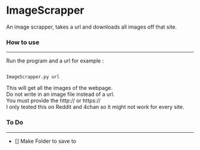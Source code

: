 # ImageScrapper
An image scrapper, takes a url and downloads all images off that site.
### How to use  

---
Run the program and a url for example :  

```

ImageScrapper.py url

```

This will get all the images of the webpage.  
Do not write in an image file instead of a url.  
You must provide the http:// or https://  
I only tested this on Reddit and 4chan so it might not work for every site.

### To Do  
---
+ [] Make Folder to save to
